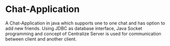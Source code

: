 # Chat-Application
A Chat-Application in java which supports one to one chat and has option to add new friends. Using JDBC as database interface, Java Socket programming and concept of Centralize Server is used for communication between client and  another client.  
